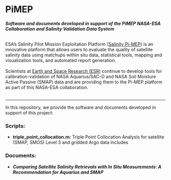 # PiMEP
<i><b>Software and documents developed in support of the PiMEP NASA-ESA Collaboration and Salinity Validation Data System</i></b>

<br>
ESA’s Salinity Pilot Mission Exploitation Platform (<a href="https://www.salinity-pimep.org/">Salinity Pi-MEP</a>) is an innovative platform that allows users to evaluate the quality of satellite salinity data using matchups within situ data, statistical tools, mapping and visualization tools, and automated report generation.  
<br><br>
Scientists at <a href="https://www.esr.org/">Earth and Space Research (ESR)</a> continue to develop tools for calibration-validation of NASA Aquarius/SAC-D and NASA Soil Moisture Active Passive (SMAP) data and are providing them to the Pi-MEP platform as part of this NASA-ESA collaboration. 
<br><br>

<hr>
In this repository, we provide the software and documents developed in support of this project: 

 

<h3>Scripts:   </h3>  
<ul>
  <li><b>triple_point_collocation.m:</b>   Triple Point Collocation Analysis for satellite (SMAP, SMOS) Level 3 and gridded Argo data includes </li> 
</ul>
 

<h3>Documents:</h3>   
<ul>
  <li><b><i>Comparing Satellite Salinity Retrievals with In Situ Measurements: A Recommendation for Aquarius and SMAP </b></i></li>
</ul>
